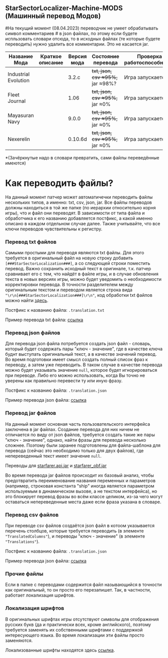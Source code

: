 ## StarSectorLocalizer-Machine-MODS (Машинный перевод Модов)
#На текущий момент (08.04.2023) переводчик не умеет обрабатывать символ комментариев # в json файлах, по этому если будете испльзовать словари отсюда, то в исходных файлах (те которые будете переводить) нужно удалить все комментарии. Это не касается jar.

| Название Мода         | Краткое описание  | Версия мода   | Состояние перевода                  | Проверка работоспособности  |
| ---                   | ---               | ---           | ---                                 | ---                         |
| Industrial Evolution  |                   | 3.2.c         | ~~txt, json, csv ≈95%,~~ jar ≈98%?  | Игра запускается =)         |
| Fleet Journal         |                   | 1.06          | ~~txt, json, csv ≈95%,~~ jar ≈0%    | Игра запускается =)         |
| Mayasuran Navy        |                   | 9.0.0         | ~~txt, json, csv ≈95%,~~ jar ≈0%    | Игра запускается =)         |
| Nexerelin             |                   | 0.10.6d       | ~~txt, json, csv ≈95%,~~ jar ≈0%    | Игра запускается =)         |

*(Зачёркнутые надо в словари превратить, сами файлы переведённые имеются)

# Как переводить файлы?
На данный момент патчер может автоматичечки переводить файлы нескольких типов, а именно: txt, csv, json, jar. Все файлы переводов должны находиться в той же папке (по иерархии относительно корня игры), что и файл они переводят. В зависимости от типа файла и обработчика к его названию добавляется постфикс, а какой именно описано в каждом отдельном случае далее. Также учитывайте, что все ключи переводов чувствительны к регистру.
### Перевод txt файлов
Самыми простыми для переводя являются txt файлы. Для этого требуется в оригинальный файл на новую строку добавить `[###StarSectorLocalization###]`, а со следующей строки поместить перевод. Важно сохранить исходный текст в оригинале, т.к. патчер сравнивает его с тем, что найдёт в файле игры, и в случае обновления текста в новых версиях игры, можно будет уведомить о необходимости корректировки перевода. В точности разделителем между оригинальным текстом и переводом является строка вида `"\r\n[###StarSectorLocalization###]\r\n"`, код обработки txt файлов можно найти [здесь](https://github.com/Kazbek/StarSectorLocalizer/blob/main/Src/Localizer/Localizers/TxtGeneralLocalizer.cs). 

Постфикс к названию файла: `.translation.txt`

Пример перевода txt файла: [ссылка](https://github.com/Kazbek/StarSectorLocalizer/blob/main/Translation/Languages/ru/starsector-core/data/missions/afistfulofcredits/mission_text.txt.translation.txt)

### Перевод json файлов
Для перевода json файла потребуется создать json файл - словарь, который будет содержать пары "ключ - значение", где в качестве ключа буднт выступать оригинальный текст, а в качестве значений перевод. Во время подготовки имеет смысл создать полный список фраз к переводу, а затем уже переводить. В таком случае в качестве перевода можно будет указывать значение `null`, которое будет игнорироваться при переводе. Либо его можно использовать, когда Вы точно не уверены как правильно перевести ту или иную фразу.

Постфикс к названию файла: `.translation.json`

Пример перевода json файла: [ссылка](https://github.com/Kazbek/StarSectorLocalizer/blob/main/Translation/Languages/ru/starsector-core/data/missions/afistfulofcredits/descriptor.json.translation.json)

### Перевод jar файлов
На данный момент основная часть пользовательского интерфейса заключена в jar файлах. Создание перевода для них ничем не отличается по виду от json файлов, требуется создать такие же пары "ключ - значение", однако, найти фразы для перевода несколько сложнее. Поэтому были заранее подготовлены для файла-шаблона для перевода (сейчас это необходимо только для двух файлов), где непереведенный текст имеет значение `null`.

Переводы для [starfarer.api.jar](https://github.com/Kazbek/StarSectorLocalizer/blob/main/Translation/Languages/ru/starsector-core/starfarer.api.jar.translation.json) и [starfarer_obf.jar](https://github.com/Kazbek/StarSectorLocalizer/blob/main/Translation/Languages/ru/starsector-core/starfarer_obf.jar.translation.json)

Во время перевода jar файлов происходит их базовый анализ, чтобы предотвратить переименование названия переменных и параметров (например, строковая константа "ship" иногда является параметром используемым в динамическом вызове, а не текстом интерфейса), но это блокирует перевод фразы во всём классе целиком, из-за чего могут оставаться непереведенные места даже если фраза указана в словаре.

### Перевод csv файлов

При переводе csv файлов создаётся json файл в котоом указывается перечень столбцов, которые требуется переводить (в элементе `"TranslatedColumns"`), и переводы "ключ - значение" (в элементе `"Translations"`).

Постфикс к названию файла: `.translation.json`

Пример перевода json файла: [ссылка](https://github.com/Kazbek/StarSectorLocalizer/blob/main/Translation/Languages/ru/starsector-core/data/strings/descriptions.csv.translation.json)

### Прочие файлы

Если в папке с переводами содержится файл называющийся в точности как оригинальный, то он просто его перезапишет. Так, в частности, работает локализация шрифтов.

### Локализация шрифтов

В оригинальных шрифтах игры отсутствуют символы для отображения русских букв (да и практически всех, кроме английского), поэтому требуется заменять их собственными шрифтами с поддержкой интересующего языка. Во время локализации эти файлы просто заменяются.

Локализованные шрифты находятся здесь [ссылка](https://github.com/Kazbek/StarSectorLocalizer/tree/main/Translation/Languages/ru/starsector-core/graphics/fonts).
